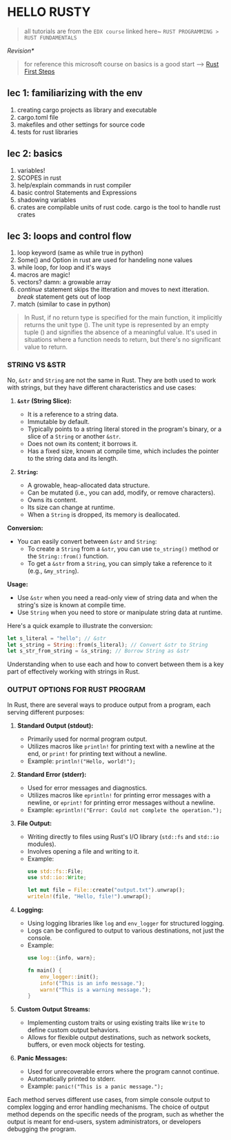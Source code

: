 # HELLO RUSTY

> all tutorials are from the `EDX course` linked here~
>`RUST PROGRAMMING > RUST FUNDAMENTALS`

_*Revision\**_
> for reference this microsoft course on basics is a good start --> 
[Rust First Steps](https://learn.microsoft.com/en-us/training/paths/rust-first-steps/)


## lec 1: familiarizing with the env
1. creating cargo projects as library and executable
2. cargo.toml file
3. makefiles and other settings for source code
4. tests for rust libraries 

## lec 2: basics
1. variables!
2. SCOPES in rust
3. help/explain commands in rust compiler
4. basic control Statements and Expressions
5. shadowing variables
6. crates are compilable units of rust code. cargo is the tool to handle rust crates

## lec 3: loops and control flow
1. loop keyword (same as while true in python)
2. Some() and Option in rust are used for handeling none values
3. while loop, for loop and it's ways
4. macros are magic!
5. vectors? damn: a growable array
6. _continue_ statement skips the itteration and moves to next itteration. _break_ statement gets out of loop
7. match (similar to case in python)

> In Rust, if no return type is specified for the main function, it implicitly returns the unit type (). The unit type is represented by an empty tuple () and signifies the absence of a meaningful value. It's used in situations where a function needs to return, but there's no significant value to return.

### STRING VS &STR

No, `&str` and `String` are not the same in Rust. They are both used to work with strings, but they have different characteristics and use cases:

1. **`&str` (String Slice):**
   - It is a reference to a string data.
   - Immutable by default.
   - Typically points to a string literal stored in the program's binary, or a slice of a `String` or another `&str`.
   - Does not own its content; it borrows it.
   - Has a fixed size, known at compile time, which includes the pointer to the string data and its length.

2. **`String`:**
   - A growable, heap-allocated data structure.
   - Can be mutated (i.e., you can add, modify, or remove characters).
   - Owns its content.
   - Its size can change at runtime.
   - When a `String` is dropped, its memory is deallocated.

**Conversion:**
- You can easily convert between `&str` and `String`:
  - To create a `String` from a `&str`, you can use `to_string()` method or the `String::from()` function.
  - To get a `&str` from a `String`, you can simply take a reference to it (e.g., `&my_string`).

**Usage:**
- Use `&str` when you need a read-only view of string data and when the string's size is known at compile time.
- Use `String` when you need to store or manipulate string data at runtime.

Here's a quick example to illustrate the conversion:

```rust
let s_literal = "hello"; // &str
let s_string = String::from(s_literal); // Convert &str to String
let s_str_from_string = &s_string; // Borrow String as &str
```

Understanding when to use each and how to convert between them is a key part of effectively working with strings in Rust.


### OUTPUT OPTIONS FOR RUST PROGRAM
In Rust, there are several ways to produce output from a program, each serving different purposes:

1. **Standard Output (stdout):**
   - Primarily used for normal program output.
   - Utilizes macros like `println!` for printing text with a newline at the end, or `print!` for printing text without a newline.
   - Example: `println!("Hello, world!");`

2. **Standard Error (stderr):**
   - Used for error messages and diagnostics.
   - Utilizes macros like `eprintln!` for printing error messages with a newline, or `eprint!` for printing error messages without a newline.
   - Example: `eprintln!("Error: Could not complete the operation.");`

3. **File Output:**
   - Writing directly to files using Rust's I/O library (`std::fs` and `std::io` modules).
   - Involves opening a file and writing to it.
   - Example:
     ```rust
     use std::fs::File;
     use std::io::Write;
     
     let mut file = File::create("output.txt").unwrap();
     writeln!(file, "Hello, file!").unwrap();
     ```

4. **Logging:**
   - Using logging libraries like `log` and `env_logger` for structured logging.
   - Logs can be configured to output to various destinations, not just the console.
   - Example:
     ```rust
     use log::{info, warn};
     
     fn main() {
         env_logger::init();
         info!("This is an info message.");
         warn!("This is a warning message.");
     }
     ```

5. **Custom Output Streams:**
   - Implementing custom traits or using existing traits like `Write` to define custom output behaviors.
   - Allows for flexible output destinations, such as network sockets, buffers, or even mock objects for testing.

6. **Panic Messages:**
   - Used for unrecoverable errors where the program cannot continue.
   - Automatically printed to stderr.
   - Example: `panic!("This is a panic message.");`

Each method serves different use cases, from simple console output to complex logging and error handling mechanisms. The choice of output method depends on the specific needs of the program, such as whether the output is meant for end-users, system administrators, or developers debugging the program.